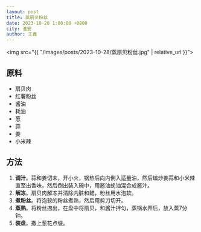 ```yaml
---
layout: post
title: 蒸扇贝粉丝
date: 2023-10-28 1:00:00 +0800
city: 淮安
author: 王鑫
---
```


<img src="{{ "/images/posts/2023-10-28/蒸扇贝粉丝.jpg" | relative_url }}">

## 原料

* 扇贝肉
* 红薯粉丝
* 酱油
* 耗油
* 葱
* 蒜
* 姜
* 小米辣

## 方法

1. **调汁**。蒜和姜切末，开小火，锅热后向内倒入适量油，然后煸炒姜蒜和小米辣直至出香味，然后倒出装入碗中，用酱油蚝油混合成酱汁。
2. **解冻**。扇贝肉解冻并清除内脏和鳃，粉丝用水泡软。
3. **煮粉丝**。将泡软的粉丝煮熟，然后用剪刀切开。
4. **蒸熟**。将粉丝捞出，在盘中将扇贝，和酱汁拌匀，蒸锅水开后，放入蒸7分钟。
5. **装盘**。撒上葱花点缀。
